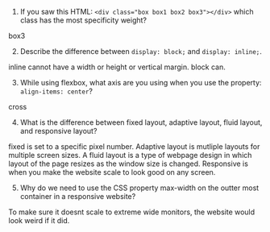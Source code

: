 1. If you saw this HTML: ```<div class="box box1 box2 box3"></div>``` which class has the most specificity weight?

box3

2. Describe the difference between ```display: block;``` and ```display: inline;```.

inline cannot have a width or height or vertical margin. block can.

3. While using flexbox, what axis are you using when you use the property: ```align-items: center```?

cross

4. What is the difference between fixed layout, adaptive layout, fluid layout, and responsive layout?

fixed is set to a specific pixel number. Adaptive layout is mutliple layouts for multiple screen sizes. A fluid layout is a type of webpage design in which layout of the page resizes as the window size is changed. Responsive is when you make the website scale to look good on any screen.

5. Why do we need to use the CSS property max-width on the outter most container in a responsive website?

To make sure it doesnt scale to extreme wide monitors, the website would look weird if it did.